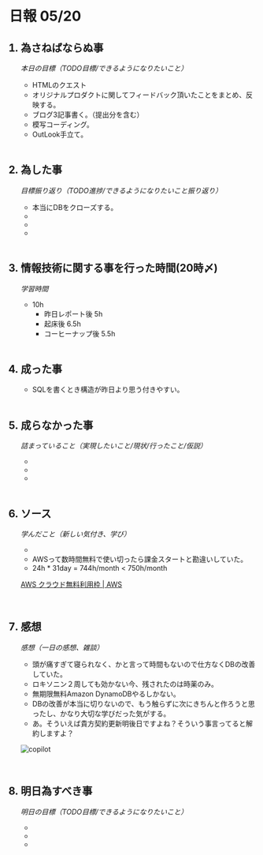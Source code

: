# 日報 05/20


<ol>

## <li>為さねばならぬ事</li>

*本日の目標（TODO目標/できるようになりたいこと）*

  - HTMLのクエスト
  - オリジナルプロダクトに関してフィードバック頂いたことをまとめ、反映する。
  - ブログ3記事書く。（提出分を含む）
  - 模写コーディング。
  - OutLook手立て。
  <!-- - ログイン機能のデモ。 -->
  <!-- - GitHubActions -->
  <!-- - DockerCompose -->
  <!-- - OSS -->

<br>

## <li>為した事</li>

*目標振り返り（TODO進捗/できるようになりたいこと振り返り）*

  - 本当にDBをクローズする。
  - 
  - 
  - 

<br>


## <li>情報技術に関する事を行った時間(20時〆)</li>

*学習時間*

  - 10h
    - 昨日レポート後 5h
    - 起床後 6.5h
    - コーヒーナップ後 5.5h

<br>


## <li>成った事</li>

  - SQLを書くとき構造が昨日より思う付きやすい。

<br>


## <li>成らなかった事</li>

*詰まっていること（実現したいこと/現状/行ったこと/仮説）*

  - 
  - 
  - 

<br>


## <li>ソース</li>

*学んだこと（新しい気付き、学び）*

  - 
  - AWSって数時間無料で使い切ったら課金スタートと勘違いしていた。
  - 24h * 31day = 744h/month < 750h/month

[AWS クラウド無料利用枠 | AWS ](https://aws.amazon.com/jp/free/)

<br>


## <li>感想</li>

*感想（一日の感想、雑談）*

  - 頭が痛すぎて寝られなく、かと言って時間もないので仕方なくDBの改善していた。
  - ロキソニン２周しても効かない今、残されたのは時薬のみ。
  - 無期限無料Amazon DynamoDBやるしかない。
  - DBの改善が本当に切りないので、もう触らずに次にきちんと作ろうと思ったし、かなり大切な学びだった気がする。
  - あ。そういえば貴方契約更新明後日ですよね？そういう事言ってると解約しますよ？
  
  ![copilot](https://gyazo.com/0eb207edd26998fd0a6d755ddcda5aa7.png)

  <!-- 切羽詰まることも大切かも、あれ？誰かが前に言ってたような... -->

<br>


## <li>明日為すべき事</li>

*明日の目標（TODO目標/できるようになりたいこと）*

  - 
  - 
  - 

<!-- end -->

<br>

</ol>


